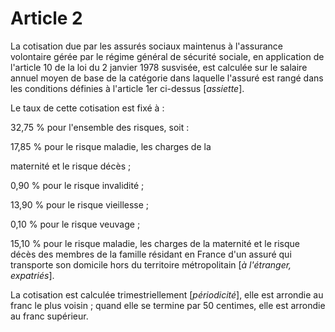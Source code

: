 # Article 2

La cotisation due par les assurés sociaux maintenus à l'assurance volontaire gérée par le régime général de sécurité sociale, en application de l'article 10 de la loi du 2 janvier 1978 susvisée, est calculée sur le salaire annuel moyen de base de la catégorie dans laquelle l'assuré est rangé dans les conditions définies à l'article 1er ci-dessus [*assiette*].

Le taux de cette cotisation est fixé à :

32,75 % pour l'ensemble des risques, soit :

17,85 % pour le risque maladie, les charges de la

maternité et le risque décès ;

0,90 % pour le risque invalidité ;

13,90 % pour le risque vieillesse ;

0,10 % pour le risque veuvage ;

15,10 % pour le risque maladie, les charges de la maternité et le risque décès des membres de la famille résidant en France d'un assuré qui transporte son domicile hors du territoire métropolitain [*à l'étranger, expatriés*].

La cotisation est calculée trimestriellement [*périodicité*], elle est arrondie au franc le plus voisin ; quand elle se termine par 50 centimes, elle est arrondie au franc supérieur.
